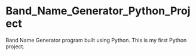 # Band_Name_Generator_Python_Project
Band Name Generator program built using Python. This is my first Python project.
